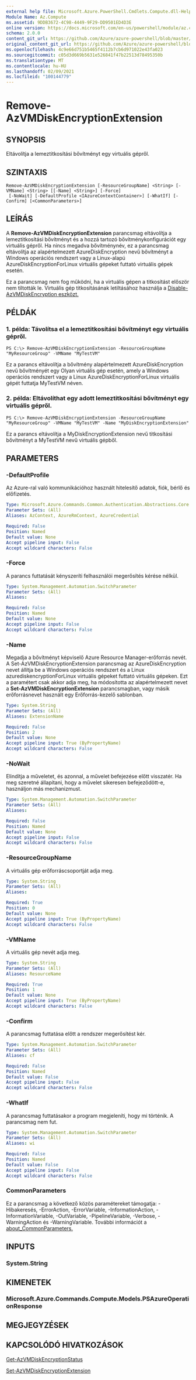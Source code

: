 ```yaml
---
external help file: Microsoft.Azure.PowerShell.Cmdlets.Compute.dll-Help.xml
Module Name: Az.Compute
ms.assetid: 9DDB3672-4C98-4449-9F29-DD9501ED4D3E
online version: https://docs.microsoft.com/en-us/powershell/module/az.compute/remove-azvmdiskencryptionextension
schema: 2.0.0
content_git_url: https://github.com/Azure/azure-powershell/blob/master/src/Compute/Compute/help/Remove-AzVMDiskEncryptionExtension.md
original_content_git_url: https://github.com/Azure/azure-powershell/blob/master/src/Compute/Compute/help/Remove-AzVMDiskEncryptionExtension.md
ms.openlocfilehash: 4c9e66d751b5465f4112b7cb6d971022e43fa023
ms.sourcegitcommit: c05d3d669b5631e526841f47b22513d78495350b
ms.translationtype: MT
ms.contentlocale: hu-HU
ms.lasthandoff: 02/09/2021
ms.locfileid: "100144779"
---
```

# Remove-AzVMDiskEncryptionExtension

## SYNOPSIS
Eltávolítja a lemeztitkosítási bővítményt egy virtuális gépről.

## SZINTAXIS

```
Remove-AzVMDiskEncryptionExtension [-ResourceGroupName] <String> [-VMName] <String> [[-Name] <String>] [-Force]
 [-NoWait] [-DefaultProfile <IAzureContextContainer>] [-WhatIf] [-Confirm] [<CommonParameters>]
```

## LEÍRÁS
A **Remove-AzVMDiskEncryptionExtension** parancsmag eltávolítja a lemeztitkosítási bővítményt és a hozzá tartozó bővítménykonfigurációt egy virtuális gépről. Ha nincs megadva bővítménynév, ez a parancsmag eltávolítja az alapértelmezett AzureDiskEncryption nevű bővítményt a Windows operációs rendszert vagy a Linux-alapú AzureDiskEncryptionForLinux virtuális gépeket futtató virtuális gépek esetén. 

Ez a parancsmag nem fog működni, ha a virtuális gépen a titkosítást először nem tiltották le.  Virtuális gép titkosításának letiltásához használja a [Disable-AzVMDiskEncryption eszközt.](./Disable-AzVMDiskEncryption.md) 

## PÉLDÁK

### 1. példa: Távolítsa el a lemeztitkosítási bővítményt egy virtuális gépről.
```
PS C:\> Remove-AzVMDiskEncryptionExtension -ResourceGroupName "MyResourceGroup" -VMName "MyTestVM"
```

Ez a parancs eltávolítja a bővítmény alapértelmezett AzureDiskEncryption nevű bővítményét egy Olyan virtuális gép esetén, amely a Windows operációs rendszert vagy a Linux AzureDiskEncryptionForLinux virtuális gépét futtatja MyTestVM néven.

### 2. példa: Eltávolíthat egy adott lemeztitkosítási bővítményt egy virtuális gépről.
```
PS C:\> Remove-AzVMDiskEncryptionExtension -ResourceGroupName "MyResourceGroup" -VMName "MyTestVM" -Name "MyDiskEncryptionExtension"
```

Ez a parancs eltávolítja a MyDiskEncryptionExtension nevű titkosítási bővítményt a MyTestVM nevű virtuális gépből.

## PARAMETERS

### -DefaultProfile
Az Azure-ral való kommunikációhoz használt hitelesítő adatok, fiók, bérlő és előfizetés.

```yaml
Type: Microsoft.Azure.Commands.Common.Authentication.Abstractions.Core.IAzureContextContainer
Parameter Sets: (All)
Aliases: AzContext, AzureRmContext, AzureCredential

Required: False
Position: Named
Default value: None
Accept pipeline input: False
Accept wildcard characters: False
```

### -Force
A parancs futtatását kényszeríti felhasználói megerősítés kérése nélkül.

```yaml
Type: System.Management.Automation.SwitchParameter
Parameter Sets: (All)
Aliases:

Required: False
Position: Named
Default value: None
Accept pipeline input: False
Accept wildcard characters: False
```

### -Name
Megadja a bővítményt képviselő Azure Resource Manager-erőforrás nevét.
A Set-AzVMDiskEncryptionExtension parancsmag az AzureDiskEncryption nevet állítja be a Windows operációs rendszert és a Linux azurediskencryptionForLinux virtuális gépeket futtató virtuális gépeken.
Ezt a paramétert csak akkor adja meg, ha módosította az alapértelmezett nevet a **Set-AzVMDiskEncryptionExtension** parancsmagban, vagy másik erőforrásnevet használt egy Erőforrás-kezelő sablonban.

```yaml
Type: System.String
Parameter Sets: (All)
Aliases: ExtensionName

Required: False
Position: 2
Default value: None
Accept pipeline input: True (ByPropertyName)
Accept wildcard characters: False
```

### -NoWait
Elindítja a műveletet, és azonnal, a művelet befejezése előtt visszatér. Ha meg szeretné állapítani, hogy a művelet sikeresen befejeződött-e, használjon más mechanizmust.

```yaml
Type: System.Management.Automation.SwitchParameter
Parameter Sets: (All)
Aliases:

Required: False
Position: Named
Default value: None
Accept pipeline input: False
Accept wildcard characters: False
```

### -ResourceGroupName
A virtuális gép erőforráscsoportját adja meg.

```yaml
Type: System.String
Parameter Sets: (All)
Aliases:

Required: True
Position: 0
Default value: None
Accept pipeline input: True (ByPropertyName)
Accept wildcard characters: False
```

### -VMName
A virtuális gép nevét adja meg.

```yaml
Type: System.String
Parameter Sets: (All)
Aliases: ResourceName

Required: True
Position: 1
Default value: None
Accept pipeline input: True (ByPropertyName)
Accept wildcard characters: False
```

### -Confirm
A parancsmag futtatása előtt a rendszer megerősítést kér.

```yaml
Type: System.Management.Automation.SwitchParameter
Parameter Sets: (All)
Aliases: cf

Required: False
Position: Named
Default value: False
Accept pipeline input: False
Accept wildcard characters: False
```

### -WhatIf
A parancsmag futtatásakor a program megjeleníti, hogy mi történik.
A parancsmag nem fut.

```yaml
Type: System.Management.Automation.SwitchParameter
Parameter Sets: (All)
Aliases: wi

Required: False
Position: Named
Default value: False
Accept pipeline input: False
Accept wildcard characters: False
```

### CommonParameters
Ez a parancsmag a következő közös paramétereket támogatja: -Hibakeresés, -ErrorAction, -ErrorVariable, -InformationAction, -InformationVariable, -OutVariable, -PipelineVariable, -Verbose, -WarningAction és -WarningVariable. További információt a [about_CommonParameters.](http://go.microsoft.com/fwlink/?LinkID=113216)

## INPUTS

### System.String

## KIMENETEK

### Microsoft.Azure.Commands.Compute.Models.PSAzureOperationResponse

## MEGJEGYZÉSEK

## KAPCSOLÓDÓ HIVATKOZÁSOK

[Get-AzVMDiskEncryptionStatus](./Get-AzVMDiskEncryptionStatus.md)

[Set-AzVMDiskEncryptionExtension](./Set-AzVMDiskEncryptionExtension.md)


